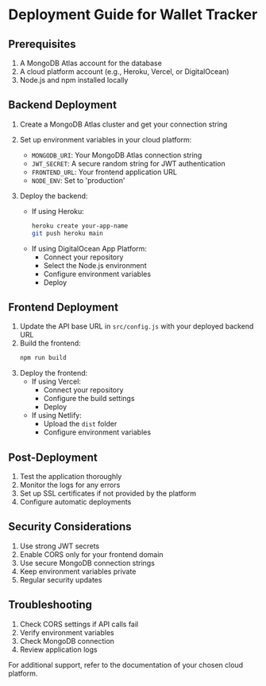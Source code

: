 # Deployment Guide for Wallet Tracker

## Prerequisites

1. A MongoDB Atlas account for the database
2. A cloud platform account (e.g., Heroku, Vercel, or DigitalOcean)
3. Node.js and npm installed locally

## Backend Deployment

1. Create a MongoDB Atlas cluster and get your connection string
2. Set up environment variables in your cloud platform:
   - `MONGODB_URI`: Your MongoDB Atlas connection string
   - `JWT_SECRET`: A secure random string for JWT authentication
   - `FRONTEND_URL`: Your frontend application URL
   - `NODE_ENV`: Set to 'production'

3. Deploy the backend:
   - If using Heroku:
     ```bash
     heroku create your-app-name
     git push heroku main
     ```
   - If using DigitalOcean App Platform:
     - Connect your repository
     - Select the Node.js environment
     - Configure environment variables
     - Deploy

## Frontend Deployment

1. Update the API base URL in `src/config.js` with your deployed backend URL
2. Build the frontend:
   ```bash
   npm run build
   ```
3. Deploy the frontend:
   - If using Vercel:
     - Connect your repository
     - Configure the build settings
     - Deploy
   - If using Netlify:
     - Upload the `dist` folder
     - Configure environment variables

## Post-Deployment

1. Test the application thoroughly
2. Monitor the logs for any errors
3. Set up SSL certificates if not provided by the platform
4. Configure automatic deployments

## Security Considerations

1. Use strong JWT secrets
2. Enable CORS only for your frontend domain
3. Use secure MongoDB connection strings
4. Keep environment variables private
5. Regular security updates

## Troubleshooting

1. Check CORS settings if API calls fail
2. Verify environment variables
3. Check MongoDB connection
4. Review application logs

For additional support, refer to the documentation of your chosen cloud platform.